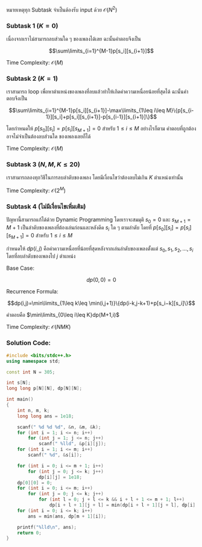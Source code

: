 หมายเหตุทุก Subtask จำเป็นต้องรับ input ด้วย $\mathcal{O}(N^2)$

### Subtask 1 ($K=0$)

เนื่องจากเราไม่สามารถลบส่วนใด ๆ ของเพลงได้เลย ฉะนั้นคำตอบจึงเป็น 

$$\sum\limits_{i=1}^{M-1}p[s_i][s_{i+1}]$$

Time Complexity: $\mathcal{O}(M)$

### Subtask 2 ($K=1$)

เราสามารถ loop เพื่อหาตำแหน่งของเพลงที่ลบแล้วทำให้เกิดค่าความเหนื่อยน้อยที่สุดได้ ฉะนั้นคำตอบจึงเป็น

$$\sum\limits_{i=1}^{M-1}p[s_i][s_{i+1}]-\max\limits_{1\leq i\leq M}\{p[s_{i-1}][s_i]+p[s_i][s_{i+1}]-p[s_{i-1}][s_{i+1}]\}$$

โดยกำหนดให้ $p[s_0][s_i]=p[s_i][s_{M+1}]=0$ สำหรับ $1\leq i\leq M$ อย่างไรก็ตาม คำตอบที่ถูกต้องอาจไม่จำเป็นต้องลบส่วนใด
ของเพลงเลยก็ได้

Time Complexity: $\mathcal{O}(M)$

### Subtask 3 ($N,M,K\leq 20$)

เราสามารถลองทุกวิธีในการลบลำดับของเพลง โดยมีเงื่อนไขว่าต้องลบไม่เกิน $K$ ตำแหน่งเท่านั้น

Time Complexity: $\mathcal{O}(2^M)$

### Subtask 4 (ไม่มีเงื่อนไขเพิ่มเติม)

ปัญหานี้สามารถแก้ได้ด้วย Dynamic Programming โดยเราจะสมมุติ $s_0=0$ และ $s_{M+1}=M+1$ เป็นลำดับของเพลงที่ต้องเล่นก่อนและหลังดีด $s_i$ ใด ๆ ตามลำดับ โดยที่ $p[s_0][s_i]=p[s_i][s_{M+1}]=0$ สำหรับ $1\leq i\leq M$

กำหนดให้ $dp(i,j)$ คือค่าความเหนื่อยที่น้อยที่สุดหลังจากเล่นลำดับของเพลงตั้งแต่ $s_0,s_1,s_2,\dots,s_i$ โดยที่ลบลำดับของเพลงไป $j$ ตำแหน่ง

Base Case:

$$dp(0,0)=0$$

Recurrence Formula:

$$dp(i,j)=\min\limits_{1\leq k\leq \min(i,j+1)}\{dp(i-k,j-k+1)+p[s_i−k][s_i]\}$$

คำตอบคือ $\min\limits_{0\leq i\leq K}dp(M+1,i)$

Time Complexity: $\mathcal{O}(NMK)$

### Solution Code:

```cpp
#include <bits/stdc++.h>
using namespace std;

const int N = 305;

int s[N];
long long p[N][N], dp[N][N];

int main()
{
    int n, m, k;
    long long ans = 1e18;

    scanf(" %d %d %d", &n, &m, &k);
    for (int i = 1; i <= n; i++)
        for (int j = 1; j <= n; j++)
            scanf(" %lld", &p[i][j]);
    for (int i = 1; i <= m; i++)
        scanf(" %d", &s[i]);

    for (int i = 0; i <= m + 1; i++)
        for (int j = 0; j <= k; j++)
            dp[i][j] = 1e18;
    dp[0][0] = 0;
    for (int i = 0; i <= m; i++)
        for (int j = 0; j <= k; j++)
            for (int l = 0; j + l <= k && i + l + 1 <= m + 1; l++)
                dp[i + l + 1][j + l] = min(dp[i + l + 1][j + l], dp[i][j] + p[s[i]][s[i + l + 1]]);
    for (int i = 0; i <= k; i++)
        ans = min(ans, dp[m + 1][i]);

    printf("%lld\n", ans);
    return 0;
}
```